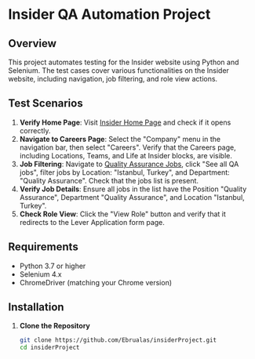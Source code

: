 # Insider QA Automation Project

## Overview

This project automates testing for the Insider website using Python and Selenium. The test cases cover various functionalities on the Insider website, including navigation, job filtering, and role view actions.

## Test Scenarios

1. **Verify Home Page**: Visit [Insider Home Page](https://useinsider.com/) and check if it opens correctly.
2. **Navigate to Careers Page**: Select the "Company" menu in the navigation bar, then select "Careers". Verify that the Careers page, including Locations, Teams, and Life at Insider blocks, are visible.
3. **Job Filtering**: Navigate to [Quality Assurance Jobs](https://useinsider.com/careers/quality-assurance/), click "See all QA jobs", filter jobs by Location: "Istanbul, Turkey", and Department: "Quality Assurance". Check that the jobs list is present.
4. **Verify Job Details**: Ensure all jobs in the list have the Position "Quality Assurance", Department "Quality Assurance", and Location "Istanbul, Turkey".
5. **Check Role View**: Click the "View Role" button and verify that it redirects to the Lever Application form page.

## Requirements

- Python 3.7 or higher
- Selenium 4.x
- ChromeDriver (matching your Chrome version)

## Installation

1. **Clone the Repository**

   ```bash
   git clone https://github.com/Ebrualas/insiderProject.git
   cd insiderProject
